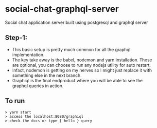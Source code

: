 # social-chat-graphql-server
Social chat application server built using postgresql and graphql server

## Step-1: 

- This basic setup is pretty much common for all the graphql implementation.
- The key take away is the babel, nodemon and yarn installation. These are optional, you can choose to run any nodejs utility for auto restart.
- Infact, nodemon is getting on my nerves so I might just replace it with something else in the next branch.
- Graphiql is the final endproduct where you will be able to see the graphql queries in action.

## To run
```
> yarn start
> access the localhost:8080/graphiql 
> check the docs or type { hello } query
```
